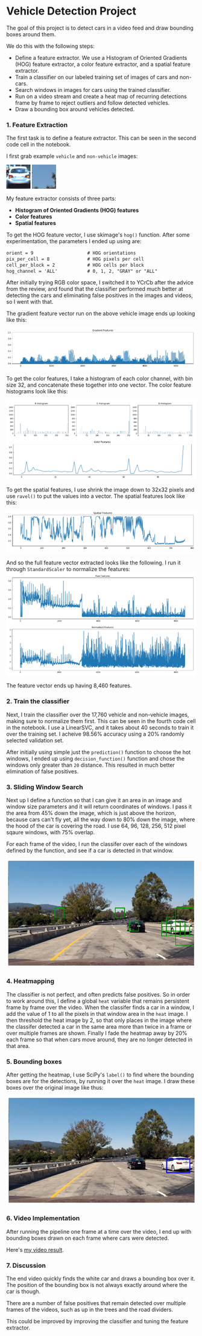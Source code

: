 # Vehicle Detection Project

The goal of this project is to detect cars in a video feed and draw bounding boxes around them.

We do this with the following steps:

* Define a feature extractor. We use a Histogram of Oriented Gradients (HOG) feature extractor, a color feature extractor, and a spatial feature extractor. 
* Train a classifier on our labeled training set of images of cars and non-cars.
* Search windows in images for cars using the trained classifier.
* Run on a video stream and create a heat map of recurring detections frame by frame to reject outliers and follow detected vehicles.
* Draw a bounding box around vehicles detected.


### 1. Feature Extraction

The first task is to define a feature extractor. This can be seen in the second code cell in the notebook.

I first grab example `vehicle` and `non-vehicle` images:

![](test_images/31.png)
![](test_images/extra1.png)

My feature extractor consists of three parts:

- **Histogram of Oriented Gradients (HOG) features**
- **Color features**
- **Spatial features**

To get the HOG feature vector, I use skimage's `hog()` function. After some experimentation, the parameters I ended up using are: 

```
orient = 9                    # HOG orientations
pix_per_cell = 8              # HOG pixels per cell
cell_per_block = 2            # HOG cells per block
hog_channel = 'ALL'           # 0, 1, 2, "GRAY" or "ALL"
```
After initially trying RGB color space, I switched it to YCrCb after the advice from the review, and found that the classifier performed much better at detecting the cars and eliminating false positives in the images and videos, so I went with that.

The gradient feature vector run on the above vehicle image ends up looking like this:

![](output_images/9.png)

To get the color features, I take a histogram of each color channel, with bin size 32, and concatenate these together into one vector. The color feature histograms look like this:

![](output_images/1.png)

To get the spatial features, I use shrink the image down to 32x32 pixels and use `ravel()` to put the values into a vector. The spatial features look like this:

![](output_images/2.png)

And so the full feature vector extracted looks like the following. I run it through `StandardScaler` to normalize the features:
![](output_images/4.png)

The feature vector ends up having 8,460 features.

### 2. Train the classifier

Next, I train the classifier over the 17,760 vehicle and non-vehicle images, making sure to normalize them first. This can be seen in the fourth code cell in the notebook. I use a LinearSVC, and it takes about 40 seconds to train it over the training set. I acheive 98.56% accuracy using a 20% randomly selected validation set.

After initially using simple just the `prediction()` function to choose the hot windows, I ended up using `decision_function()` function and chose the windows only greater than `20` distance. This resulted in much better elimination of false positives.

### 3. Sliding Window Search

Next up I define a function so that I can give it an area in an image and window size parameters and it will return coordinates of windows. I pass it the area from 45% down the image, which is just above the horizon, because cars can't fly yet, all the way down to 80% down the image, where the hood of the car is covering the road. I use 64, 96, 128, 256, 512 pixel sqaure windows, with 75% overlap.

For each frame of the video, I run the classifer over each of the windows defined by the function, and see if a car is detected in that window.

![](output_images/6.png)

### 4. Heatmapping

The classifier is not perfect, and often predicts false positives. So in order to work around this, I define a global `heat` variable that remains persistent frame by frame over the video. When the classifer finds a car in a window, I add the value of 1 to all the pixels in that window area in the `heat` image. I then threshold the heat image by 2, so that only places in the image where the classifer detected a car in the same area more than twice in a frame or over multiple frames are shown. Finally I fade the heatmap away by 20% each frame so that when cars move around, they are no longer detected in that area.

### 5. Bounding boxes

After getting the heatmap, I use SciPy's `label()` to find where the bounding boxes are for the detections, by running it over the `heat` image. I draw these boxes over the original image like thus:

![](output_images/7.png)

### 6. Video Implementation

After running the pipeline one frame at a time over the video, I end up with bounding boxes drawn on each frame where cars were detected. 

Here's [my video result](./project_output.mp4).

### 7. Discussion

The end video quickly finds the white car and draws a bounding box over it. The position of the bounding box is not always exactly around where the car is though.

There are a number of false positives that remain detected over multiple frames of the videos, such as up in the trees and the road dividers.

This could be improved by improving the classifier and tuning the feature extractor.
